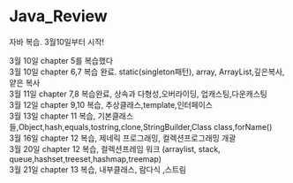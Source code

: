 # Java_Review
자바 복습. 3월10일부터 시작!

3월 10일 chapter 5를 복습했다   
3월 10일 chapter 6,7 복습 완료. static(singleton패턴), array, ArrayList,깊은복사,얕은 복사    
3월 11일 chapter 7,8 복습완료, 상속과 다형성,오버라이딩, 업캐스팅,다운캐스팅   
3월 12일 chapter 9,10 복습, 추상클래스,template,인터페이스   
3월 13일 chapter 11 복습, 기본클래스들,Object,hash,equals,tostring,clone,StringBuilder,Class class,forName()   
3월 16일 chapter 12 복습, 제네릭 프로그래밍, 컬렉션프로그래밍 개괄   
3월 20일 chapter 12 복습, 컬렉션프레임 워크 (arraylist, stack, queue,hashset,treeset,hashmap,treemap)   
3월 21일 chapter 13 복습, 내부클래스, 람다식 ,스트림
